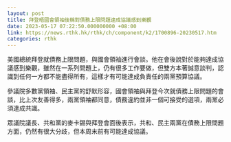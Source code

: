 ```yaml
---
layout: post
title: 拜登晤國會領袖後稱對債務上限問題達成協議感到樂觀
date: 2023-05-17 07:22:50.000000000 +08:00
link: https://news.rthk.hk/rthk/ch/component/k2/1700896-20230517.htm
categories: rthk
---
```


美國總統拜登就債務上限問題，與國會領袖進行會談。他在會後說對於能夠達成協議感到樂觀，雖然在一系列問題上，仍有很多工作要做，但雙方本著誠意談判，認識到任何一方都不能盡得所有，這樣才有可能達成負責任的兩黨預算協議。

參議院多數黨領袖、民主黨的舒默形容，國會領袖與拜登今次就債務上限問題的會談，比上次友善得多，兩黨領袖都同意，債務違約並非一個可接受的選項，兩黨必須達成共識。

眾議院議長、共和黨的麥卡錫與拜登會面後表示，共和、民主兩黨在債務上限問題方面，仍然有很大分歧，但本周末前有可能達成協議。
